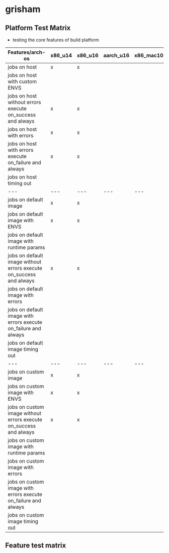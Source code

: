 # grisham

## Platform Test Matrix

- testing the core features of build platform

|Features/arch-os|x86_u14|x86_u16|aarch_u16|x86_mac10|x86_win16|
|---|---|---|---|---|---|
|jobs on host|x|x|||
|jobs on host with custom ENVS|||||
|jobs on host without errors execute on_success and always|x|x|||
|jobs on host with errors|x|x|||
|jobs on host with errors execute on_failure and always|x|x|||
|jobs on host timing out|||||
|---|---|---|---|---|---|
|jobs on default image|x|x|||
|jobs on default image with ENVS|x|x|||
|jobs on default image with runtime params|||||
|jobs on default image without errors execute on_success and always|x|x|||
|jobs on default image with errors|||||
|jobs on default image with errors execute on_failure and always|||||
|jobs on default image timing out|||||
|---|---|---|---|---|---|
|jobs on custom image|x|x|||
|jobs on custom image with ENVS|x|x|||
|jobs on custom image without errors execute on_success and always|x|x|||
|jobs on custom image with runtime params|||||
|jobs on custom image with errors|||||
|jobs on custom image with errors execute on_failure and always|||||
|jobs on custom image timing out|||||

## Feature test matrix

